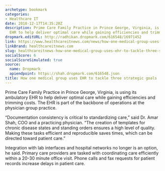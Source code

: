 ```yaml
---
archetype: bookmark
categories:
- Healthcare IT
date: 2018-12-17T14:35:20Z
description: Prime Care Family Practice in Prince George, Virginia, is using its ambulatory
  EHR to help deliver optimal care while gaining efficiencies and trimming costs.
dropmark.editURL: http://radhikan.dropmark.com/616548/16971452
link: https://www.healthcareitnews.com/news/how-one-medical-group-uses-ehr-tackle-three-strategic-goals
linkBrand: healthcareitnews.com
slug: healthcareitnews-how-one-medical-group-uses-ehr-to-tackle-three-strategic-goals
socialScore: 6
socialScoreSimulated: true
source:
  name: Dropmark
  apiendpoint: https://shah.dropmark.com/616548.json
title: How one medical group uses EHR to tackle three strategic goals
---
```

Prime Care Family Practice in Prince George, Virginia, is using its ambulatory EHR to help deliver optimal care while gaining efficiencies and trimming costs. The EHR is part of the backbone of operations at the physician group practice.

“Documentation consistency is critical to standardizing care,” said Dr. Amar Shah, COO and a practicing physician. “The creation of templates for chronic disease states and standing orders ensures a high level of quality. Making these tasks efficient and reproducible saves times, which can be directed toward patient care.”

Integration with lab interfaces and hospital networks no longer is an option, he said. Primary care providers are tasked with coordinating care efficiently within a 20-30 minute office visit. Phone calls and fax requests for patient records increase delays in patient care.